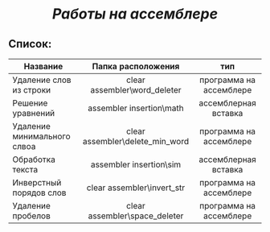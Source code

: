***<h1 align = "center">Работы на ассемблере</a>***

**<h2> Список: </h2>**  

| Название                     | Папка расположения             | тип                    |     
| ---------------------------- |:------------------------------:|:----------------------:|
| Удаление слов из строки      | clear assembler\word_deleter   | программа на ассемблере|
| Решение уравнений            | assembler insertion\math       | ассемблерная вставка   |
| Удаление минимального слвоа  | clear assembler\delete_min_word| программа на ассемблере|
| Обработка текста             | assembler insertion\sim        | ассемблерная вставка   |
| Инверстный порядов слов      | clear assembler\invert_str     | программа на ассемблере|
| Удаление пробелов            | clear assembler\space_deleter  | программа на ассемблере|